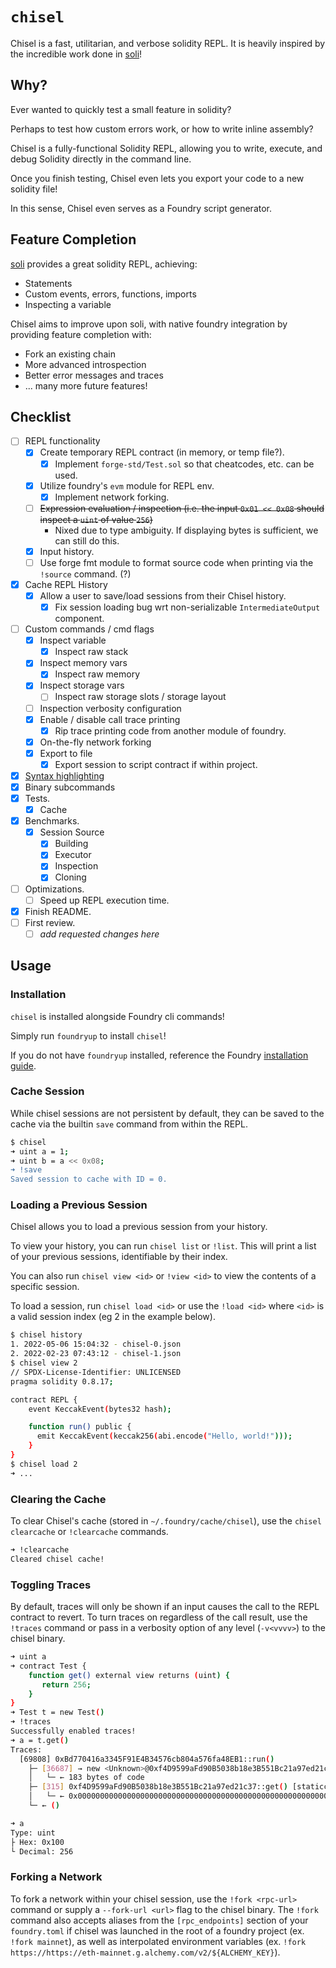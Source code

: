 # `chisel`

Chisel is a fast, utilitarian, and verbose solidity REPL. It is heavily inspired by the incredible work done in [soli](https://github.com/jpopesculian/soli)!

## Why?

Ever wanted to quickly test a small feature in solidity?

Perhaps to test how custom errors work, or how to write inline assembly?

Chisel is a fully-functional Solidity REPL, allowing you to write, execute, and debug Solidity directly in the command line.

Once you finish testing, Chisel even lets you export your code to a new solidity file!

In this sense, Chisel even serves as a Foundry script generator.

## Feature Completion

[soli](https://github.com/jpopesculian/soli) provides a great solidity REPL, achieving:

- Statements
- Custom events, errors, functions, imports
- Inspecting a variable

Chisel aims to improve upon soli, with native foundry integration by providing feature completion with:

- Fork an existing chain
- More advanced introspection
- Better error messages and traces
- ... many more future features!

## Checklist

- [ ] REPL functionality
  - [x] Create temporary REPL contract (in memory, or temp file?).
    - [x] Implement `forge-std/Test.sol` so that cheatcodes, etc. can be used.
  - [x] Utilize foundry's `evm` module for REPL env.
    - [x] Implement network forking.
  - [ ] ~~Expression evaluation / inspection (i.e. the input `0x01 << 0x08` should inspect a `uint` of value `256`)~~
    - Nixed due to type ambiguity. If displaying bytes is sufficient, we can still do this.
  - [x] Input history.
  - [ ] Use forge fmt module to format source code when printing via the `!source` command. (?)
- [x] Cache REPL History
  - [x] Allow a user to save/load sessions from their Chisel history.
    - [x] Fix session loading bug wrt non-serializable `IntermediateOutput` component.
- [ ] Custom commands / cmd flags
  - [x] Inspect variable
    - [x] Inspect raw stack
  - [x] Inspect memory vars
    - [x] Inspect raw memory
  - [x] Inspect storage vars
    - [ ] Inspect raw storage slots / storage layout
  - [ ] Inspection verbosity configuration
  - [x] Enable / disable call trace printing
    - [x] Rip trace printing code from another module of foundry.
  - [x] On-the-fly network forking
  - [x] Export to file
    - [x] Export session to script contract if within project.
- [x] [Syntax highlighting](https://docs.rs/rustyline/10.0.0/rustyline/highlight/trait.Highlighter.html)
- [x] Binary subcommands
- [x] Tests.
  - [x] Cache
- [x] Benchmarks.
  - [x] Session Source
    - [x] Building
    - [x] Executor
    - [x] Inspection
    - [x] Cloning
- [ ] Optimizations.
  - [ ] Speed up REPL execution time.
- [x] Finish README.
- [ ] First review.
  - [ ] *add requested changes here*

## Usage

### Installation

`chisel` is installed alongside Foundry cli commands!

Simply run `foundryup` to install `chisel`!

If you do not have `foundryup` installed, reference the Foundry [installation guide](../README.md#installation).

### Cache Session

While chisel sessions are not persistent by default, they can be saved to the cache via the builtin `save` command from within the REPL.

```bash
$ chisel
➜ uint a = 1;
➜ uint b = a << 0x08;
➜ !save
Saved session to cache with ID = 0.
```

### Loading a Previous Session

Chisel allows you to load a previous session from your history.

To view your history, you can run `chisel list` or `!list`. This will print a list of your previous sessions, identifiable by their index.

You can also run `chisel view <id>` or `!view <id>` to view the contents of a specific session.

To load a session, run `chisel load <id>` or use the `!load <id>` where `<id>` is a valid session index (eg 2 in the example below).

```bash
$ chisel history
1. 2022-05-06 15:04:32 - chisel-0.json
2. 2022-02-23 07:43:12 - chisel-1.json
$ chisel view 2
// SPDX-License-Identifier: UNLICENSED
pragma solidity 0.8.17;

contract REPL {
    event KeccakEvent(bytes32 hash);

    function run() public {
      emit KeccakEvent(keccak256(abi.encode("Hello, world!")));
    }
}
$ chisel load 2
➜ ...
```

### Clearing the Cache

To clear Chisel's cache (stored in `~/.foundry/cache/chisel`), use the `chisel clearcache` or `!clearcache` commands.

```bash
➜ !clearcache
Cleared chisel cache!
```

### Toggling Traces

By default, traces will only be shown if an input causes the call to the REPL contract to revert. To turn traces on
regardless of the call result, use the `!traces` command or pass in a verbosity option of any level (`-v<vvvv>`) to
the chisel binary.

```bash
➜ uint a
➜ contract Test {
    function get() external view returns (uint) {
       return 256;
    }
}
➜ Test t = new Test()
➜ !traces
Successfully enabled traces!
➜ a = t.get()
Traces:
  [69808] 0xBd770416a3345F91E4B34576cb804a576fa48EB1::run()
    ├─ [36687] → new <Unknown>@0xf4D9599aFd90B5038b18e3B551Bc21a97ed21c37
    │   └─ ← 183 bytes of code
    ├─ [315] 0xf4D9599aFd90B5038b18e3B551Bc21a97ed21c37::get() [staticcall]
    │   └─ ← 0x0000000000000000000000000000000000000000000000000000000000000100
    └─ ← ()

➜ a
Type: uint
├ Hex: 0x100
└ Decimal: 256
```

### Forking a Network

To fork a network within your chisel session, use the `!fork <rpc-url>` command or supply a `--fork-url <url>` flag
to the chisel binary. The `!fork` command also accepts aliases from the `[rpc_endpoints]` section of your `foundry.toml`
if chisel was launched in the root of a foundry project (ex. `!fork mainnet`), as well as interpolated environment variables
(ex. `!fork https://https://eth-mainnet.g.alchemy.com/v2/${ALCHEMY_KEY}`).
